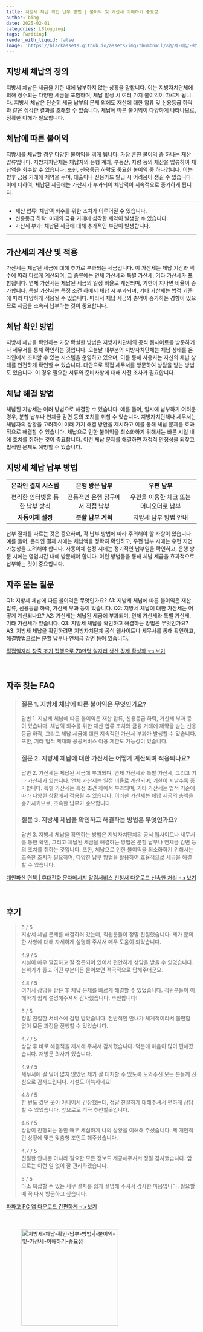 ```yaml
---
title: 지방세 체납 확인 납부 방법 | 불이익 및 가산세 이해하기 중요성
author: bing
date: 2025-02-01
categories: [Blogging]
tags: [writing]
render_with_liquid: false
image: 'https://blackassets.github.io/assets/img/thumbnail/지방세-체납-확인-납부-방법-|-불이익-및-가산세-이해하기-중요성.webp'
---
```



<h2 id='지방세 체납의 정의'>지방세 체납의 정의</h2>

<p>지방세 체납은 세금을 기한 내에 납부하지 않는 상황을 말합니다. 이는 지방자치단체에 의해 징수되는 다양한 세금을 포함하며, 체납 발생 시 여러 가지 불이익이 따르게 됩니다. 지방세 체납은 단순히 세금 납부의 문제 외에도 재산에 대한 압류 및 신용등급 하락과 같은 심각한 결과를 초래할 수 있습니다. 체납에 따른 불이익이 다양하게 나타나므로, 정확한 이해가 필요합니다.</p>

<h2 id='체납에 따른 불이익'>체납에 따른 불이익</h2>

<p>지방세를 체납할 경우 다양한 불이익을 겪게 됩니다. 가장 흔한 불이익 중 하나는 재산 압류입니다. 지방자치단체는 체납자의 은행 계좌, 부동산, 차량 등의 재산을 압류하여 체납액을 회수할 수 있습니다. 또한, 신용등급 하락도 중요한 불이익 중 하나입니다. 이는 향후 금융 거래에 제약을 두며, 대출이나 신용카드 발급 시 어려움이 생길 수 있습니다. 이에 더하여, 체납된 세금에는 가산세가 부과되어 체납액이 지속적으로 증가하게 됩니다.</p>

<hr />

<ul>
    <li>재산 압류: 체납액 회수를 위한 조치가 이루어질 수 있습니다.</li>
    <li>신용등급 하락: 미래의 금융 거래에 심각한 제약이 발생할 수 있습니다.</li>
    <li>가산세 부과: 체납된 세금에 대해 추가적인 부담이 발생합니다.</li>
</ul>

<hr />

<h2 id='가산세의 계산 및 적용'>가산세의 계산 및 적용</h2>

<p>가산세는 체납된 세금에 대해 추가로 부과되는 세금입니다. 이 가산세는 체납 기간과 액수에 따라 다르게 계산되며, 그 종류에는 연체 가산세와 특별 가산세, 기타 가산세가 포함됩니다. 연체 가산세는 체납된 세금의 일정 비율로 계산되며, 기한이 지나면 비율이 증가합니다. 특별 가산세는 특정 조건 하에서 체납 시 부과되며, 기타 가산세는 법적 기준에 따라 다양하게 적용될 수 있습니다. 따라서 체납 세금의 총액이 증가하는 경향이 있으므로 세금을 조속히 납부하는 것이 중요합니다.</p>

<h2 id='체납 확인 방법'>체납 확인 방법</h2>

<p>지방세 체납을 확인하는 가장 확실한 방법은 지방자치단체의 공식 웹사이트를 방문하거나 세무서를 통해 확인하는 것입니다. 오늘날 대부분의 지방자치단체는 체납 상태를 온라인에서 조회할 수 있는 시스템을 운영하고 있으며, 이를 통해 사용자는 자신의 체납 상태를 안전하게 확인할 수 있습니다. 대안으로 직접 세무서를 방문하여 상담을 받는 방법도 있습니다. 이 경우 필요한 서류와 준비사항에 대해 사전 조사가 필요합니다.</p>

<h2 id='체납 해결 방법'>체납 해결 방법</h2>

<p>체납된 지방세는 여러 방법으로 해결할 수 있습니다. 예를 들어, 일시에 납부하기 어려운 경우, 분할 납부나 연체금 감면 등의 조치를 취할 수 있습니다. 지방자치단체나 세무서는 체납자의 상황을 고려하여 여러 가지 해결 방안을 제시하고 이를 통해 체납 문제를 효과적으로 해결할 수 있습니다. 체납으로 인한 불이익을 최소화하기 위해서는 빠른 시일 내에 조치를 취하는 것이 중요합니다. 이런 체납 문제를 해결하면 재정적 안정성을 되찾고 법적인 문제도 예방할 수 있습니다.</p>

<h2 id='지방세 체납 납부 방법'>지방세 체납 납부 방법</h2>

<table>
    <tr>
        <td style="text-align: center; height: 17px;"><b>온라인 결제 시스템</b></td>
        <td style="text-align: center; height: 17px;"><b>은행 방문 납부</b></td>
        <td style="text-align: center; height: 17px;"><b>우편 납부</b></td>
    </tr>
    <tr>
        <td style="text-align: center; height: 17px;">편리한 인터넷을 통한 납부 방식</td>
        <td style="text-align: center; height: 17px;">전통적인 은행 창구에서 직접 납부</td>
        <td style="text-align: center; height: 17px;">우편을 이용한 체크 또는 머니오더로 납부</td>
    </tr>
    <tr>
        <td style="text-align: center; height: 17px;"><b>자동이체 설정</b></td>
        <td style="text-align: center; height: 17px;"><b>분할 납부 계획</b></td>
        <td style="text-align: center; height: 17px;">지방세 납부 방법 안내</td>
    </tr>
</table>

<p>납부 절차를 따르는 것은 중요하며, 각 납부 방법에 따라 주의해야 할 사항이 있습니다. 예를 들어, 온라인 결제 시에는 체납액을 정확히 확인하고, 우편 납부 시에는 우편 지연 가능성을 고려해야 합니다. 자동이체 설정 시에는 정기적인 납부일을 확인하고, 은행 방문 시에는 영업시간 내에 방문해야 합니다. 이런 방법들을 통해 체납 세금을 효과적으로 납부하는 것이 중요합니다.</p>

<h2 id='자주 묻는 질문'>자주 묻는 질문</h2>

<p>Q1: 지방세 체납에 따른 불이익은 무엇인가요? A1: 지방세 체납에 따른 불이익은 재산 압류, 신용등급 하락, 가산세 부과 등이 있습니다. Q2: 지방세 체납에 대한 가산세는 어떻게 계산되나요? A2: 가산세는 체납된 세금에 부과되며, 연체 가산세와 특별 가산세, 기타 가산세가 있습니다. Q3: 지방세 체납을 확인하고 해결하는 방법은 무엇인가요? A3: 지방세 체납을 확인하려면 지방자치단체 공식 웹사이트나 세무서를 통해 확인하고, 해결방법으로는 분할 납부나 연체금 감면 등이 있습니다.</p>


<p><a class="click-button" title="직접일자리 창출 조기 집행으로 70만명 일자리 생산 경제 활성화" href="https://blackassets.github.io/posts/%EC%A7%81%EC%A0%91%EC%9D%BC%EC%9E%90%EB%A6%AC-%EC%B0%BD%EC%B6%9C-%EC%A1%B0%EA%B8%B0-%EC%A7%91%ED%96%89%EC%9C%BC%EB%A1%9C-70%EB%A7%8C%EB%AA%85-%EC%9D%BC%EC%9E%90%EB%A6%AC-%EC%83%9D%EC%82%B0-%EA%B2%BD%EC%A0%9C-%ED%99%9C%EC%84%B1%ED%99%94/" rel="dofollow">직접일자리 창출 조기 집행으로 70만명 일자리 생산 경제 활성화 👈 보기</a></p><br>
<h2 id='자주_찾는_FAQ'>자주 찾는 FAQ</h2>
<div itemscope="" itemtype="https://schema.org/FAQPage"> 
<blockquote> 
<div itemscope="" itemprop="mainEntity" itemtype="https://schema.org/Question"> 
<h3 itemprop="name">질문 1. 지방세 체납에 따른 불이익은 무엇인가요?</h3> 
<div itemscope="" itemprop="acceptedAnswer" itemtype="https://schema.org/Answer"> 
<span itemprop="text"> 
<p>답변 1. 지방세 체납에 따른 불이익은 재산 압류, 신용등급 하락, 가산세 부과 등이 있습니다. 체납액 회수를 위한 재산 압류 조치와 금융 거래에 제약을 받는 신용등급 하락, 그리고 체납 세금에 대한 지속적인 가산세 부과가 발생할 수 있습니다. 또한, 기타 법적 제재와 공공서비스 이용 제한도 가능성이 있습니다.</p> 
</span> 
</div> 
</div> 
<div itemscope="" itemprop="mainEntity" itemtype="https://schema.org/Question"> 
<h3 itemprop="name">질문 2. 지방세 체납에 대한 가산세는 어떻게 계산되며 적용되나요?</h3> 
<div itemscope="" itemprop="acceptedAnswer" itemtype="https://schema.org/Answer"> 
<span itemprop="text"> 
<p>답변 2. 가산세는 체납된 세금에 부과되며, 연체 가산세와 특별 가산세, 그리고 기타 가산세가 있습니다. 연체 가산세는 일정 비율로 계산되며, 기한이 지날수록 증가합니다. 특별 가산세는 특정 조건 하에서 부과되며, 기타 가산세는 법적 기준에 따라 다양한 상황에서 적용될 수 있습니다. 이러한 가산세는 체납 세금의 총액을 증가시키므로, 조속한 납부가 중요합니다.</p> 
</span> 
</div> 
</div> 
<div itemscope="" itemprop="mainEntity" itemtype="https://schema.org/Question"> 
<h3 itemprop="name">질문 3. 지방세 체납을 확인하고 해결하는 방법은 무엇인가요?</h3> 
<div itemscope="" itemprop="acceptedAnswer" itemtype="https://schema.org/Answer"> 
<span itemprop="text"> 
<p>답변 3. 지방세 체납을 확인하는 방법은 지방자치단체의 공식 웹사이트나 세무서를 통한 확인, 그리고 체납된 세금을 해결하는 방법은 분할 납부나 연체금 감면 등의 조치를 취하는 것입니다. 또한, 체납으로 인한 불이익을 최소화하기 위해서는 조속한 조치가 필요하며, 다양한 납부 방법을 활용하여 효율적으로 세금을 해결할 수 있습니다.</p> 
</span> 
</div> 
</div> 
</blockquote> 
</div>
<p><a class="click-button" title="개인파산 면책 | 휴대전화 문자메시지 알림서비스 신청서 다운로드 신속한 처리" href="https://blackassets.github.io/posts/%EA%B0%9C%EC%9D%B8%ED%8C%8C%EC%82%B0-%EB%A9%B4%EC%B1%85-%ED%9C%B4%EB%8C%80%EC%A0%84%ED%99%94-%EB%AC%B8%EC%9E%90%EB%A9%94%EC%8B%9C%EC%A7%80-%EC%95%8C%EB%A6%BC%EC%84%9C%EB%B9%84%EC%8A%A4-%EC%8B%A0%EC%B2%AD%EC%84%9C-%EB%8B%A4%EC%9A%B4%EB%A1%9C%EB%93%9C-%EC%8B%A0%EC%86%8D%ED%95%9C-%EC%B2%98%EB%A6%AC/" rel="dofollow">개인파산 면책 | 휴대전화 문자메시지 알림서비스 신청서 다운로드 신속한 처리 👈 보기</a></p><br>
<h2 id='후기'>후기</h2>
<div itemscope itemtype="https://schema.org/Product">
  <blockquote>
  <div itemprop="review" itemscope itemtype="https://schema.org/Review">
      <div itemprop="reviewRating" itemscope itemtype="https://schema.org/Rating"> <span itemprop="ratingValue">5</span> / <span itemprop="bestRating">5</span> </div>
      <span itemprop="reviewBody">지방세 체납 문제를 해결하러 갔는데, 직원분들이 정말 친절했습니다. 제가 문의한 사항에 대해 자세하게 설명해 주셔서 매우 도움이 되었습니다.</span>
  </div>
  <br>
  <div itemprop="review" itemscope itemtype="https://schema.org/Review">
      <div itemprop="reviewRating" itemscope itemtype="https://schema.org/Rating"> <span itemprop="ratingValue">4.9</span> / <span itemprop="bestRating">5</span> </div>
      <span itemprop="reviewBody">시설이 매우 깔끔하고 잘 정돈되어 있어서 편안하게 상담을 받을 수 있었습니다. 분위기가 좋고 어떤 부분이든 물어보면 적극적으로 답해주더군요.</span>
  </div>
  <br>
  <div itemprop="review" itemscope itemtype="https://schema.org/Review">
      <div itemprop="reviewRating" itemscope itemtype="https://schema.org/Rating"> <span itemprop="ratingValue">4.8</span> / <span itemprop="bestRating">5</span> </div>
      <span itemprop="reviewBody">여기서 상담을 받은 후 체납 문제를 빠르게 해결할 수 있었습니다. 직원분들이 이해하기 쉽게 설명해주셔서 감사했습니다. 추천합니다!</span>
  </div>
  <br>
  <div itemprop="review" itemscope itemtype="https://schema.org/Review">
      <div itemprop="reviewRating" itemscope itemtype="https://schema.org/Rating"> <span itemprop="ratingValue">5</span> / <span itemprop="bestRating">5</span> </div>
      <span itemprop="reviewBody">정말 친절한 서비스에 감명 받았습니다. 전반적인 안내가 체계적이라서 불편함 없이 모든 과정을 진행할 수 있었습니다.</span>
  </div>
  <br>
  <div itemprop="review" itemscope itemtype="https://schema.org/Review">
      <div itemprop="reviewRating" itemscope itemtype="https://schema.org/Rating"> <span itemprop="ratingValue">4.7</span> / <span itemprop="bestRating">5</span> </div>
      <span itemprop="reviewBody">상담 후 바로 해결책을 제시해 주셔서 감사했습니다. 덕분에 마음이 많이 편해졌습니다. 재방문 의사가 있습니다.</span>
  </div>
  <br>
  <div itemprop="review" itemscope itemtype="https://schema.org/Review">
      <div itemprop="reviewRating" itemscope itemtype="https://schema.org/Rating"> <span itemprop="ratingValue">4.9</span> / <span itemprop="bestRating">5</span> </div>
      <span itemprop="reviewBody">세무서에 갈 일이 많지 않았던 제가 잘 대처할 수 있도록 도와주신 모든 분들께 진심으로 감사드립니다. 시설도 아늑하네요!</span>
  </div>
  <br>
  <div itemprop="review" itemscope itemtype="https://schema.org/Review">
      <div itemprop="reviewRating" itemscope itemtype="https://schema.org/Rating"> <span itemprop="ratingValue">4.8</span> / <span itemprop="bestRating">5</span> </div>
      <span itemprop="reviewBody">한 번도 갔던 곳이 아니어서 긴장했는데, 정말 친절하게 대해주셔서 편하게 상담할 수 있었습니다. 앞으로도 적극 추천할곳입니다.</span>
  </div>
  <br>
  <div itemprop="review" itemscope itemtype="https://schema.org/Review">
      <div itemprop="reviewRating" itemscope itemtype="https://schema.org/Rating"> <span itemprop="ratingValue">4.6</span> / <span itemprop="bestRating">5</span> </div>
      <span itemprop="reviewBody">상담이 진행되는 동안 매우 세심하게 나의 상황을 이해해 주셨습니다. 제 개인적인 상황에 맞춘 맞춤형 조언도 해주셨습니다.</span>
  </div>
  <br>
  <div itemprop="review" itemscope itemtype="https://schema.org/Review">
      <div itemprop="reviewRating" itemscope itemtype="https://schema.org/Rating"> <span itemprop="ratingValue">4.7</span> / <span itemprop="bestRating">5</span> </div>
      <span itemprop="reviewBody">친절한 안내뿐 아니라 필요한 모든 정보도 제공해주셔서 정말 감사했습니다. 앞으로는 이런 일 없이 잘 관리하겠습니다.</span>
  </div>
  <br>
  <div itemprop="review" itemscope itemtype="https://schema.org/Review">
      <div itemprop="reviewRating" itemscope itemtype="https://schema.org/Rating"> <span itemprop="ratingValue">5</span> / <span itemprop="bestRating">5</span> </div>
      <span itemprop="reviewBody">다소 복잡할 수 있는 세무 절차를 쉽게 설명해 주셔서 감사한 마음입니다. 필요할 때 꼭 다시 방문하고 싶습니다.</span>
  </div>
  </blockquote>
</div>
<p><a class="click-button" title="파파고 PC 앱 다운로드 간편하게" href="https://blackassets.github.io/posts/%ED%8C%8C%ED%8C%8C%EA%B3%A0-PC-%EC%95%B1-%EB%8B%A4%EC%9A%B4%EB%A1%9C%EB%93%9C-%EA%B0%84%ED%8E%B8%ED%95%98%EA%B2%8C/" rel="dofollow">파파고 PC 앱 다운로드 간편하게 👈 보기</a></p><br>
<figure class="image"><img src="https://blackassets.github.io/assets/img/thumbnail/지방세-체납-확인-납부-방법-|-불이익-및-가산세-이해하기-중요성.webp" alt="지방세-체납-확인-납부-방법-|-불이익-및-가산세-이해하기-중요성" width="256" height="256"></figure>